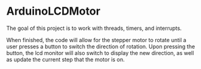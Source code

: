 # ArduinoLCDMotor

The goal of this project is to work with threads, timers, and interrupts.

When finished, the code will allow for the stepper motor to rotate until a user presses a button to switch the direction of rotation. Upon pressing the button, the lcd monitor will also switch to display the new direction, as well as update the current step that the motor is on.
